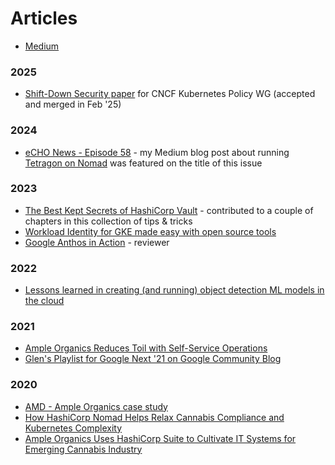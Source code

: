 # Articles

- [Medium](https://medium.com/@glen.yu)

### 2025
- [Shift-Down Security paper](https://github.com/kubernetes/sig-security/blob/main/sig-security-docs/papers/shift-down/shift-down-security.md) for CNCF Kubernetes Policy WG (accepted and merged in Feb '25)

### 2024
- [eCHO News - Episode 58](https://www.linkedin.com/pulse/echo-news-58-bill-mulligan-yvwxf/) - my Medium blog post about running [Tetragon on Nomad](https://medium.com/@glen.yu/can-you-run-tetragon-on-hashicorp-nomad-part-1-8d51b2d23ee3) was featured on the title of this issue

### 2023
- [The Best Kept Secrets of HashiCorp Vault](https://www.amazon.ca/dp/B0C44SD7HL) - contributed to a couple of chapters in this collection of tips & tricks
- [Workload Identity for GKE made easy with open source tools](https://cloud.google.com/blog/products/containers-kubernetes/open-source-tools-can-help-gke-work-with-cloud-apis)
- [Google Anthos in Action](https://www.manning.com/books/google-anthos-in-action) - reviewer

### 2022
- [Lessons learned in creating (and running) object detection ML models in the cloud](https://www.linkedin.com/pulse/lessons-learned-creating-running-object-detection-ml-models-glen-yu/?trackingId=4cB9MtW%2FSBqxEL0ePD9VjA%3D%3D)

### 2021
- [Ample Organics Reduces Toil with Self-Service Operations](https://www.amd.com/en/resources/case-studies/ample-organics.html)
- [Glen's Playlist for Google Next '21 on Google Community Blog](https://www.googlecloudcommunity.com/gc/Community-Blogs/Glen-s-Playlist-for-Google-Next-21/ba-p/171168)

### 2020
- [AMD - Ample Organics case study](https://www.amd.com/en/case-studies/ample-organics)
- [How HashiCorp Nomad Helps Relax Cannabis Compliance and Kubernetes Complexity](https://thenewstack.io/branching-out-with-workflow-orchestration/)
- [Ample Organics Uses HashiCorp Suite to Cultivate IT Systems for Emerging Cannabis Industry](https://www.hashicorp.com/blog/ample-organics-uses-hashicorp-suite-to-cultivate-it-systems-for-emerging-cannabis/)
